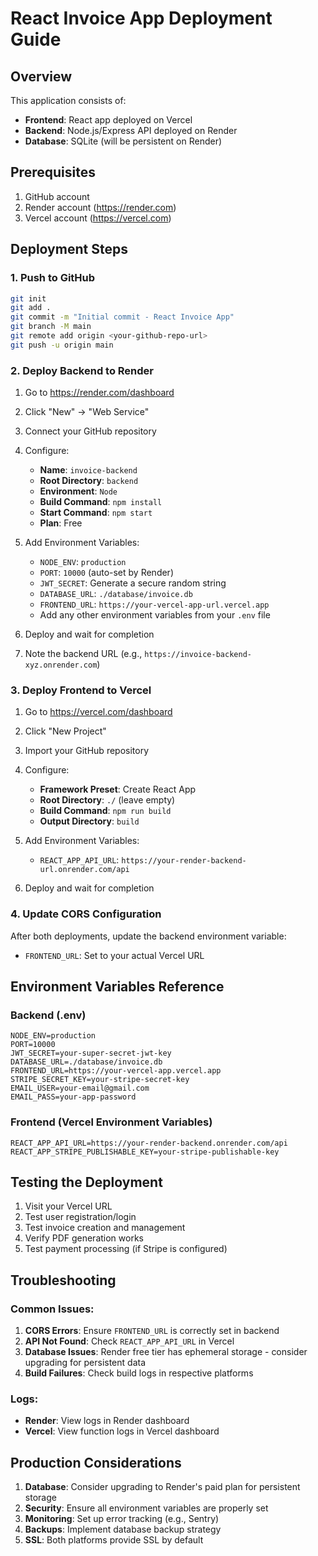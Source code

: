 # React Invoice App Deployment Guide

## Overview
This application consists of:
- **Frontend**: React app deployed on Vercel
- **Backend**: Node.js/Express API deployed on Render
- **Database**: SQLite (will be persistent on Render)

## Prerequisites
1. GitHub account
2. Render account (https://render.com)
3. Vercel account (https://vercel.com)

## Deployment Steps

### 1. Push to GitHub
```bash
git init
git add .
git commit -m "Initial commit - React Invoice App"
git branch -M main
git remote add origin <your-github-repo-url>
git push -u origin main
```

### 2. Deploy Backend to Render

1. Go to https://render.com/dashboard
2. Click "New" → "Web Service"
3. Connect your GitHub repository
4. Configure:
   - **Name**: `invoice-backend`
   - **Root Directory**: `backend`
   - **Environment**: `Node`
   - **Build Command**: `npm install`
   - **Start Command**: `npm start`
   - **Plan**: Free

5. Add Environment Variables:
   - `NODE_ENV`: `production`
   - `PORT`: `10000` (auto-set by Render)
   - `JWT_SECRET`: Generate a secure random string
   - `DATABASE_URL`: `./database/invoice.db`
   - `FRONTEND_URL`: `https://your-vercel-app-url.vercel.app`
   - Add any other environment variables from your `.env` file

6. Deploy and wait for completion
7. Note the backend URL (e.g., `https://invoice-backend-xyz.onrender.com`)

### 3. Deploy Frontend to Vercel

1. Go to https://vercel.com/dashboard
2. Click "New Project"
3. Import your GitHub repository
4. Configure:
   - **Framework Preset**: Create React App
   - **Root Directory**: `./` (leave empty)
   - **Build Command**: `npm run build`
   - **Output Directory**: `build`

5. Add Environment Variables:
   - `REACT_APP_API_URL`: `https://your-render-backend-url.onrender.com/api`

6. Deploy and wait for completion

### 4. Update CORS Configuration

After both deployments, update the backend environment variable:
- `FRONTEND_URL`: Set to your actual Vercel URL

## Environment Variables Reference

### Backend (.env)
```
NODE_ENV=production
PORT=10000
JWT_SECRET=your-super-secret-jwt-key
DATABASE_URL=./database/invoice.db
FRONTEND_URL=https://your-vercel-app.vercel.app
STRIPE_SECRET_KEY=your-stripe-secret-key
EMAIL_USER=your-email@gmail.com
EMAIL_PASS=your-app-password
```

### Frontend (Vercel Environment Variables)
```
REACT_APP_API_URL=https://your-render-backend.onrender.com/api
REACT_APP_STRIPE_PUBLISHABLE_KEY=your-stripe-publishable-key
```

## Testing the Deployment

1. Visit your Vercel URL
2. Test user registration/login
3. Test invoice creation and management
4. Verify PDF generation works
5. Test payment processing (if Stripe is configured)

## Troubleshooting

### Common Issues:
1. **CORS Errors**: Ensure `FRONTEND_URL` is correctly set in backend
2. **API Not Found**: Check `REACT_APP_API_URL` in Vercel
3. **Database Issues**: Render free tier has ephemeral storage - consider upgrading for persistent data
4. **Build Failures**: Check build logs in respective platforms

### Logs:
- **Render**: View logs in Render dashboard
- **Vercel**: View function logs in Vercel dashboard

## Production Considerations

1. **Database**: Consider upgrading to Render's paid plan for persistent storage
2. **Security**: Ensure all environment variables are properly set
3. **Monitoring**: Set up error tracking (e.g., Sentry)
4. **Backups**: Implement database backup strategy
5. **SSL**: Both platforms provide SSL by default
